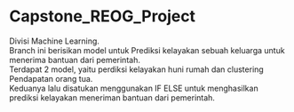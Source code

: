 # Capstone_REOG_Project
Divisi Machine Learning.  
Branch ini berisikan model untuk Prediksi kelayakan sebuah keluarga untuk menerima bantuan dari pemerintah.  
Terdapat 2 model, yaitu perdiksi kelayakan huni rumah dan clustering Pendapatan orang tua.  
Keduanya lalu disatukan menggunakan IF ELSE untuk menghasilkan prediksi kelayakan meneriman bantuan dari pemerintah.
